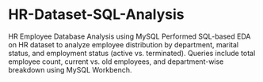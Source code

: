 # HR-Dataset-SQL-Analysis
HR Employee Database Analysis using MySQL Performed SQL-based EDA on HR dataset to analyze employee distribution by department, marital status, and employment status (active vs. terminated). Queries include total employee count, current vs. old employees, and department-wise breakdown using MySQL Workbench.
